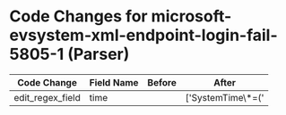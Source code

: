 # Code Changes for microsoft-evsystem-xml-endpoint-login-fail-5805-1 (Parser)

| Code Change | Field Name | Before | After |
|-------------|------------|--------|-------|
| edit_regex_field | time |  | ['SystemTime\\*=(\'|")({time}\d\d\d\d-\d\d-\d\dT\d\d:\d\d:\d\d\.\d+Z)'] |